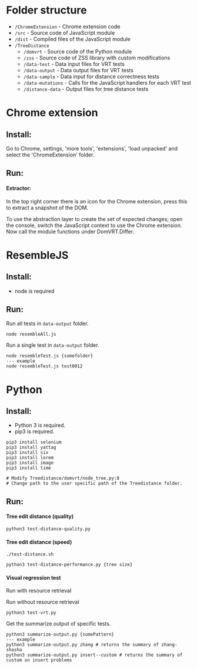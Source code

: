 # Folder structure

- `/ChromeExtension` - Chrome extension code
- `/src` - Source code of JavaScript module
- `/dist` - Compiled files of the JavaScript module
- `/TreeDistance`
  - `/domvrt` - Source code of the Python module
  - `/zss` - Source code of ZSS library with custom modifications
  - `/data-test` - Data input files for VRT tests
  - `/data-output` - Data output files for VRT tests
  - `/data-sample` - Data input for distance correctness tests
  - `/data-mutations` - Calls for the JavaScript handlers for each VRT test
  - `/distance-data` - Output files for tree distance tests

# Chrome extension

## Install:
Go to Chrome, settings, 'more tools', 'extensions', 'load unpacked' and select the 'ChromeExtension' folder.

## Run:

#### Extractor:

In the top right corner there is an icon for the Chrome extension, press this to extract a snapshot of the DOM.

To use the abstraction layer to create the set of expected changes; open the console, switch the JavaScript context to use the Chrome extension.
Now call the module functions under DomVRT.Differ.

# ResembleJS

## Install:
- node is required

## Run:

Run all tests in `data-output` folder.
```
node resembleAll.js
```

Run a single test in `data-output` folder.
```
node resembleTest.js {somefolder}
--- example
node resembleTest.js test0012
```

# Python

## Install:

- Python 3 is required.
- pip3 is required.


```
pip3 install selenium
pip3 install yattag
pip3 install six
pip3 install lorem
pip3 install image
pip3 install time

# Modify Treedistance/domvrt/node_tree.py:8 
# Change path to the user specific path of the Treedistance folder.
```


## Run:

#### Tree edit distance (quality)


```
python3 test-distance-quality.py
```


#### Tree edit distance (speed)

```
./test-distance.sh
```

```
python3 test-distance-performance.py {tree size}
```

#### Visual regression test

Run with resource retrieval


Run without resource retrieval

```
python3 test-vrt.py
```

Get the summarize output of specific tests.
```
python3 summarize-output.py {somePattern}
--- example
python3 summarize-output.py zhang # returns the summary of zhang-shasha
python3 summarize-output.py insert--custom # returns the summary of custom on insert problems
```
  
